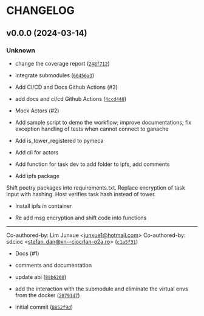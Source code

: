 # CHANGELOG



## v0.0.0 (2024-03-14)

### Unknown

* change the coverage report ([`248f712`](https://github.com/sbip-sg/pymeca/commit/248f712300250b58ebd5872a3aab51fe29cb165c))

* integrate submodules ([`66456a3`](https://github.com/sbip-sg/pymeca/commit/66456a3506345c9638349dbc1fd1cbae17fdeddf))

* Add CI/CD and Docs Github Actions (#3)

* add docs and ci/cd Github Actions ([`4ccd440`](https://github.com/sbip-sg/pymeca/commit/4ccd4404df3d628cb6104e52eacb20c240d36746))

* Mock Actors (#2)

* Add sample script to demo the workflow; improve documentations; fix exception handling of tests when cannot connect to ganache

* Add is_tower_registered to pymeca

* Add cli for actors

* Add function for task dev to add folder to ipfs, add comments

* Add ipfs package

Shift poetry packages into requirements.txt.
Replace encryption of task input with hashing.
Host verifies task hash instead of tower.

* Install ipfs in container

* Re add msg encryption and shift code into functions

---------

Co-authored-by: Lim Junxue &lt;junxue1@hotmail.com&gt;
Co-authored-by: sdcioc &lt;stefan_dan@xn--ciocrlan-o2a.ro&gt; ([`c1a5f31`](https://github.com/sbip-sg/pymeca/commit/c1a5f316fd35ff542f5d699e04a5685719681fd8))

* Docs (#1)

* comments and documentation

* update abi ([`88b6260`](https://github.com/sbip-sg/pymeca/commit/88b62602b2ee7cca0692cfd925e38932e483f541))

* add the interaction with the submodule and eliminate the virtual envs from the docker ([`20791d7`](https://github.com/sbip-sg/pymeca/commit/20791d788c9f75ad0152ebe7393223c6cc735e93))

* initial commit ([`8852f9d`](https://github.com/sbip-sg/pymeca/commit/8852f9d4e805001f82a03452717806ccd5fab38e))
